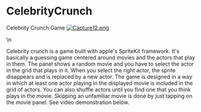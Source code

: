 # CelebrityCrunch
Celebrity Crunch Game 
[![Capture12.png](https://s13.postimg.org/toj08z113/Capture12.png)](https://postimg.org/image/mlb4tcvlf/)

\n

Celebrity crunch is a game built with apple's SpriteKit framework. It's basically a guessing game centered around movies and the actors that play in them. The panel shows a random movie and you have to select the actor in the grid that plays in it. When you select the right actor, the sprite disappears and is replaced by a new actor. The game is designed in a way in which at least one actor playing in the displayed movie is included in the grid of actors. You can also shuffle actors until you find one that you think plays in the movie. Skipping an unfamiliar movie is done by just tapping on the movie panel. See video demonstration below. 
  
